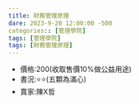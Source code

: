 ```yaml
---
title: 財務管理原理
dare: 2023-9-20 12:00:00 -500
categories:: [管理學院]
tags: [管理學院]
tags: [財務管理原理]
---
```

- 價格:200(收取售價10%做公益用途)
- 書況:⭐⭐(五顆為滿心)
- 賣家:陳X哲

